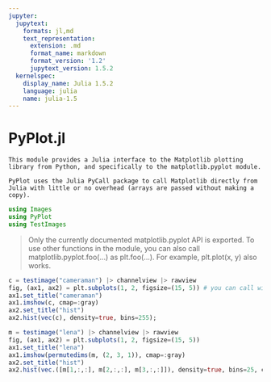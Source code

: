 ```yaml
---
jupyter:
  jupytext:
    formats: jl,md
    text_representation:
      extension: .md
      format_name: markdown
      format_version: '1.2'
      jupytext_version: 1.5.2
  kernelspec:
    display_name: Julia 1.5.2
    language: julia
    name: julia-1.5
---
```


# PyPlot.jl 


```
This module provides a Julia interface to the Matplotlib plotting library from Python, and specifically to the matplotlib.pyplot module.

PyPlot uses the Julia PyCall package to call Matplotlib directly from Julia with little or no overhead (arrays are passed without making a copy).
```

```julia
using Images
using PyPlot
using TestImages
```

> Only the currently documented matplotlib.pyplot API is exported. To use other functions in the module, you can also call matplotlib.pyplot.foo(...) as plt.foo(...). For example, plt.plot(x, y) also works. 

```julia
c = testimage("cameraman") |> channelview |> rawview
fig, (ax1, ax2) = plt.subplots(1, 2, figsize=(15, 5)) # you can call without `plt` e.g `subplots(1, 2)`
ax1.set_title("cameraman")
ax1.imshow(c, cmap=:gray)
ax2.set_title("hist")
ax2.hist(vec(c), density=true, bins=255);
```

```julia
m = testimage("lena") |> channelview |> rawview
fig, (ax1, ax2) = plt.subplots(1, 2, figsize=(15, 5))
ax1.set_title("lena")
ax1.imshow(permutedims(m, (2, 3, 1)), cmap=:gray)
ax2.set_title("hist")
ax2.hist(vec.([m[1,:,:], m[2,:,:], m[3,:,:]]), density=true, bins=25, color=[:red, :green, :blue]);
```
